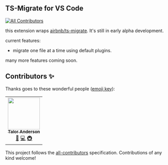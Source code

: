 ## TS-Migrate for VS Code
<!-- ALL-CONTRIBUTORS-BADGE:START - Do not remove or modify this section -->
[![All Contributors](https://img.shields.io/badge/all_contributors-1-orange.svg?style=flat-square)](#contributors-)
<!-- ALL-CONTRIBUTORS-BADGE:END -->

this extension wraps [airbnb/ts-migrate](https://github.com/airbnb/ts-migrate/). It's still in early alpha development.

current features:
- migrate one file at a time using default plugins.

many more features coming soon.
## Contributors ✨

Thanks goes to these wonderful people ([emoji key](https://allcontributors.org/docs/en/emoji-key)):

<!-- ALL-CONTRIBUTORS-LIST:START - Do not remove or modify this section -->
<!-- prettier-ignore-start -->
<!-- markdownlint-disable -->
<table>
  <tr>
    <td align="center"><a href="https://github.com/Talor-A"><img src="https://avatars.githubusercontent.com/u/11509865?v=4?s=100" width="100px;" alt=""/><br /><sub><b>Talor Anderson</b></sub></a><br /><a href="https://github.com/talor-a/ts-migrate-vscode/commits?author=Talor-A" title="Documentation">📖</a> <a href="https://github.com/talor-a/ts-migrate-vscode/commits?author=Talor-A" title="Code">💻</a> <a href="#infra-Talor-A" title="Infrastructure (Hosting, Build-Tools, etc)">🚇</a></td>
  </tr>
</table>

<!-- markdownlint-restore -->
<!-- prettier-ignore-end -->

<!-- ALL-CONTRIBUTORS-LIST:END -->

This project follows the [all-contributors](https://github.com/all-contributors/all-contributors) specification. Contributions of any kind welcome!
